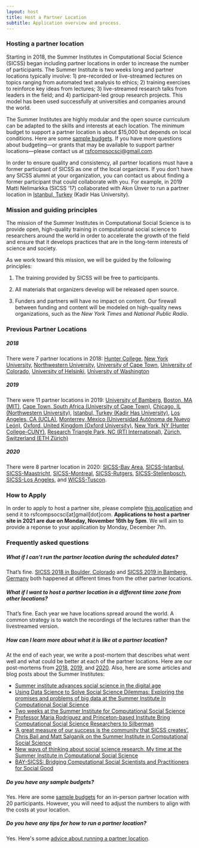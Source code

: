 ```yaml
---
layout: host
title: Host a Partner Location
subtitle: Application overview and process.
---
```


### Hosting a partner location

Starting in 2018, the Summer Institutes in Computational Social Science (SICSS) began including partner locations in order to increase the number of participants. The Summer Institute is two weeks long and partner locations typically involve: 1) pre-recorded or live-streamed lectures on topics ranging from automated text analysis to ethics; 2) training exercises to reinforce key ideas from lectures; 3) live-streamed research talks from leaders in the field; and 4) participant-led group research projects. This model has been used successfully at universities and companies around the world.

The Summer Institutes are highly modular and the open source curriculum can be adapted to the skills and interests at each location. The minimum budget to support a partner location is about $15,000 but depends on local conditions. Here are some [sample budgets](https://docs.google.com/spreadsheets/d/1_2BimdmWNLSVYqTmwrEZcQxv3j3LCyU0hQyW0vZYCk8/edit?usp=sharing). If you have more questions about budgeting—or grants that may be available to support partner locations—please contact us at rsfcompsocsci@gmail.com.

In order to ensure quality and consistency, all partner locations must have a former participant of SICSS as one of the local organizers. If you don’t have any SICSS alumni at your organization, you can contact us about finding a former participant that could collaborate with you. For example, in 2019 Matti Nelimarkka (SICSS ‘17) collaborated with Akın Ünver to run a partner location in [Istanbul, Turkey](https://compsocialscience.github.io/summer-institute/2019/istanbul/) (Kadir Has University).

### Mission and guiding principles

The mission of the Summer Institutes in Computational Social Science is to provide open, high-quality training in computational social science to researchers around the world in order to accelerate the growth of the field and ensure that it develops practices that are in the long-term interests of science and society.

As we work toward this mission, we will be guided by the following principles:

1. The training provided by SICSS will be free to participants.  

2. All materials that organizers develop will be released open source.

3. Funders and partners will have no impact on content. Our firewall between funding and content will be modeled on high-quality news organizations, such as the _New York Times_ and _National Public Radio_.

### Previous Partner Locations

##### 2018

There were 7 partner locations in 2018:
[Hunter College](https://compsocialscience.github.io/summer-institute/2018/hunter-nyc/),
[New York University](https://compsocialscience.github.io/summer-institute/2018/nyu-nyc/),
[Northwestern University](https://compsocialscience.github.io/summer-institute/2018/chicago/),
[University of Cape Town](https://compsocialscience.github.io/summer-institute/2018/capetown/),
[University of Colorado](https://compsocialscience.github.io/summer-institute/2018/boulder),
[University of Helsinki](https://compsocialscience.github.io/summer-institute/2018/helsinki),
[University of Washington](https://compsocialscience.github.io/summer-institute/2018/seattle/)

##### 2019

There were 11 partner locations in 2019:
[University of Bamberg](https://compsocialscience.github.io/summer-institute/2019/bamberg/),
[Boston, MA (MIT)](https://compsocialscience.github.io/summer-institute/2019/boston/),
[Cape Town, South Africa (University of Cape Town)](https://compsocialscience.github.io/summer-institute/2019/capetown),
[Chicago, IL (Northwestern University)](https://compsocialscience.github.io/summer-institute/2019/chicago/),
[Istanbul, Turkey (Kadir Has University)](https://compsocialscience.github.io/summer-institute/2019/istanbul/),
[Los Angeles, CA (UCLA)](https://compsocialscience.github.io/summer-institute/2019/los-angeles/),
[Monterrey, Mexico (Universidad Autónoma de Nuevo León)](https://compsocialscience.github.io/summer-institute/2019/monterrey/),
[Oxford, United Kingdom (Oxford University)](https://compsocialscience.github.io/summer-institute/2019/oxford/),
[New York, NY (Hunter College-CUNY)](https://compsocialscience.github.io/summer-institute/2019/hunter-nyc/),
[Research Triangle Park, NC (RTI International)](https://compsocialscience.github.io/summer-institute/2019/rtp/),
[Zürich, Switzerland (ETH Zürich)](https://compsocialscience.github.io/summer-institute/2019/ethzurich/)

##### 2020

There were 8 partner location in 2020: [SICSS-Bay Area](https://compsocialscience.github.io/summer-institute/2020/bay_area/), [SICSS-Istanbul](https://compsocialscience.github.io/summer-institute/2020/istanbul/), [SICSS-Maastricht](https://compsocialscience.github.io/summer-institute/2020/maastricht/), [SICSS-Montreal](https://compsocialscience.github.io/summer-institute/2020/montreal/), [SICSS-Rutgers](https://compsocialscience.github.io/summer-institute/2020/rutgers/), [SICSS-Stellenbosch](https://compsocialscience.github.io/summer-institute/2020/stellenbosch/), [SICSS-Los Angeles](https://compsocialscience.github.io/summer-institute/2020/los_angeles/), and [WICSS-Tuscon](https://compsocialscience.github.io/summer-institute/2020/tucson/).

### How to Apply

In order to apply to host a partner site, please complete [this application](https://docs.google.com/document/d/12S49nMOtPJb_h6OZkEuexjuQEubIPRa06r9TddIyF5Q/edit?usp=sharing) and send it to rsfcompsocsci[at]gmail[dot]com.  **Applications to host a partner site in 2021 are due on Monday, November 16th by 5pm**. We will aim to provide a reponse to your application by Monday, December 7th.

### Frequently asked questions

##### What if I can’t run the partner location during the scheduled dates?

That’s fine. [SICSS 2018 in Boulder, Colorado](https://compsocialscience.github.io/summer-institute/2018/boulder/) and [SICSS 2019 in Bamberg, Germany](https://compsocialscience.github.io/summer-institute/2019/bamberg/) both happened at different times from the other partner locations.

##### What if I want to host a partner location in a different time zone from other locations?

That’s fine. Each year we have locations spread around the world. A common strategy is to watch the recordings of the lectures rather than the livestreamed version.

##### How can I learn more about what it is like at a partner location?

At the end of each year, we write a post-mortem that describes what went well and what could be better at each of the partner locations. Here are our post-mortems from [2018](https://msalganik.wordpress.com/2018/08/07/summer-institutes-in-computational-social-science-2018-post-mortem/), [2019](https://msalganik.wordpress.com/2019/09/19/summer-institutes-in-computational-social-science-2019-post-mortem/), and [2020](https://msalganik.wordpress.com/2020/08/19/summer-institutes-in-computational-social-science-2020-post-mortem/). Also, here are some articles and blog posts about the Summer Institutes:

- [Summer institute advances social science in the digital age](https://www.princeton.edu/news/2019/07/16/summer-institute-advances-social-science-digital-age)
- [Using Data Science to Solve Social Science Dilemmas: Exploring the promises and problems of big data at the Summer Institute In Computational Social Science](https://www.rti.org/insights/using-data-science-solve-social-science-dilemmas)
- [Two weeks at the Summer Institute for Computational Social Science](https://ocean.sagepub.com/blog/2018/9/10/two-weeks-at-the-summer-institute-for-computational-social-science)
- [Professor Maria Rodriguez and Princeton-based Institute Bring Computational Social Science Researchers to Silberman](https://sssw.hunter.cuny.edu/professor-maria-rodriguez-and-princeton-based-institute-bring-computational-social-science-researchers-to-silberman/)
- [‘A great measure of our success is the community that SICSS creates’. Chris Bail and Matt Salganik on the Summer Institute in Computational Social Science](https://ocean.sagepub.com/bloga-great-measure-of-our-success-is-the-community-that-sicss-creates-chris-bail-and-matt-salganik-on-the-summer-institute-in-computational-social-science)
- [New ways of thinking about social science research. My time at the Summer Institute in Computational Social Science](https://ocean.sagepub.com/blog/new-ways-of-thinking-about-social-science-research-my-time-at-the-summer-institute-in-computational-social-science)
- [BAY-SICSS: Bridging Computational Social Scientists and Practitioners for Social Good](https://bids.berkeley.edu/news/bay-sicss-bridging-computational-social-scientists-and-practitioners-social-good)

##### Do you have any sample budgets?

Yes. Here are some [sample budgets](https://docs.google.com/spreadsheets/d/1_2BimdmWNLSVYqTmwrEZcQxv3j3LCyU0hQyW0vZYCk8/edit?usp=sharing) for an in-person partner location with 20 participants. However, you will need to adjust the numbers to align with the costs at your location.

##### _Do you have any tips for how to run a partner location?_

Yes.  Here's some [advice about running a partner location](https://github.com/compsocialscience/summer-institute/blob/master/partner_location_suggestions.md).
